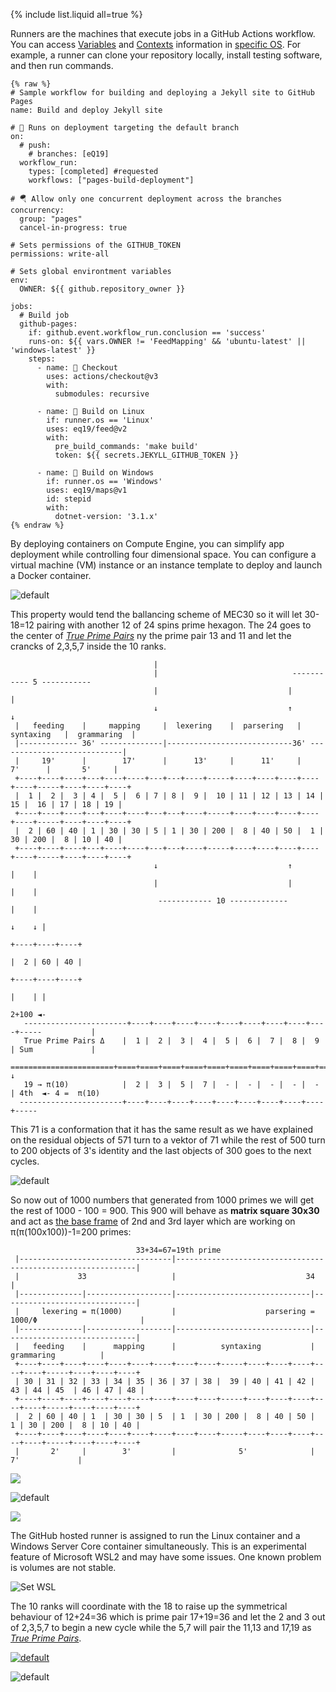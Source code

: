{% include list.liquid all=true %}

Runners are the machines that execute jobs in a GitHub Actions workflow. You can access [Variables](https://docs.github.com/en/actions/learn-github-actions/variables#default-environment-variables) and [Contexts](https://docs.github.com/en/actions/learn-github-actions/contexts#github-context) information in [specific OS](https://stackoverflow.com/a/57948488/4058484). For example, a runner can clone your repository locally, install testing software, and then run commands.

```
{% raw %}
# Sample workflow for building and deploying a Jekyll site to GitHub Pages
name: Build and deploy Jekyll site

# 💎 Runs on deployment targeting the default branch
on:
  # push:
    # branches: [eQ19]
  workflow_run:
    types: [completed] #requested
    workflows: ["pages-build-deployment"]

# 🪂 Allow only one concurrent deployment across the branches
concurrency:
  group: "pages"
  cancel-in-progress: true
  
# Sets permissions of the GITHUB_TOKEN
permissions: write-all

# Sets global environtment variables
env:
  OWNER: ${{ github.repository_owner }}

jobs:
  # Build job
  github-pages:
    if: github.event.workflow_run.conclusion == 'success'
    runs-on: ${{ vars.OWNER != 'FeedMapping' && 'ubuntu-latest' || 'windows-latest' }}
    steps:
      - name: 📂 Checkout
        uses: actions/checkout@v3
        with:
          submodules: recursive
 
      - name: 💎 Build on Linux
        if: runner.os == 'Linux'
        uses: eq19/feed@v2
        with:
          pre_build_commands: 'make build'
          token: ${{ secrets.JEKYLL_GITHUB_TOKEN }}

      - name: 💎 Build on Windows
        if: runner.os == 'Windows'
        uses: eq19/maps@v1
        id: stepid
        with:
          dotnet-version: '3.1.x'
{% endraw %}
```

By deploying containers on Compute Engine, you can simplify app deployment while controlling four dimensional space. You can configure a virtual machine (VM) instance or an instance template to deploy and launch a Docker container.

![default](https://user-images.githubusercontent.com/8466209/245677838-a0fb916e-c1f2-468f-a73d-2d6acdefa529.png)

This property would tend the ballancing scheme of MEC30 so it will let 30-18=12 pairing with another 12 of 24 spins prime hexagon. The 24 goes to the center of _[True Prime Pairs](https://www.eq19.com/addition/file02.html#true-prime-pairs)_ ny the prime pair 13 and 11 and let the crancks of 2,3,5,7 inside the 10 ranks.

```
                                | 
                                |                              ----------- 5 -----------
                                |                             |                         |  
                                ↓                             ↑                         ↓
 |   feeding    |     mapping     |  lexering    |  parsering   |   syntaxing   |  grammaring  |
 |------------- 36' --------------|----------------------------36' ----------------------------|
 |     19'      |        17'      |      13'     |      11'     |       7'      |       5'     |
 +----+----+----+---+----+----+---+---+----+-----+----+----+----+----+----+-----+----+----+----+
 |  1 |  2 |  3 | 4 |  5 |  6 | 7 | 8 |  9 |  10 | 11 | 12 | 13 | 14 | 15 |  16 | 17 | 18 | 19 |
 +----+----+----+---+----+----+---+---+----+-----+----+----+----+----+----+-----+----+----+----+
 |  2 | 60 | 40 | 1 | 30 | 30 | 5 | 1 | 30 | 200 |  8 | 40 | 50 |  1 | 30 | 200 |  8 | 10 | 40 |
 +----+----+----+---+----+----+---+---+----+-----+----+----+----+----+----+-----+----+----+----+
                                ↓                             ↑                         |    |
                                |                             |                         |    |
                                 ------------ 10 -------------                          |    |
                                                                                        ↓    ↓ |
                                                                                +----+----+----+
                                                                                |  2 | 60 | 40 |
                                                                                +----+----+----+
                                                                                        |    | |
                                                                                     2+100 ◄- 
   -----------------------+----+----+----+----+----+----+----+----+----+-----           |
   True Prime Pairs Δ    |  1 |  2 |  3 |  4 |  5 |  6 |  7 |  8 |  9 | Sum             |
  =======================+====+====+====+====+====+====+====+====+====+=====            ↓
   19 → π(10)            |  2 |  3 |  5 |  7 |  - |  - |  - |  - |  - | 4th  ◄- 4 =  π(10)
  -----------------------+----+----+----+----+----+----+----+----+----+-----
```

This 71 is a conformation that it has the same result as we have explained on the residual objects of 571 turn to a vektor of 71 while the rest of 500 turn to 200 objects of 3's identity and the last objects of 300 goes to the next cycles.

![default](https://user-images.githubusercontent.com/36441664/105903095-0e64bd80-6052-11eb-83ed-10190be497c5.png)

So now out of 1000 numbers that generated from 1000 primes we will get the rest of 1000 - 100 = 900. This 900 will behave as **matrix square 30x30** and act as [the base frame](https://gist.github.com/eq19/0ce5848f7ad62dc46dedfaa430069857#true-prime-pairs) of 2nd and 3rd layer which are working on π(π(100x100))-1=200 primes:

```liquid
                            33+34=67=19th prime
 |----------------------------------|-------------------------------------------------------------|
 |             33                   |                             34                              |
 |--------------|-------------------|------------------------------|------------------------------|
 |     lexering = π(1000)           |                    parsering = 1000/Φ                       |
 |--------------|-------------------|------------------------------|------------------------------|
 |   feeding    |      mapping      |          syntaxing           |          grammaring          |
 +----+----+----+----+----+----+----+----+----+-----+----+----+----+----+----+-----+----+----+----+
 | 30 | 31 | 32 | 33 | 34 | 35 | 36 | 37 | 38 |  39 | 40 | 41 | 42 | 43 | 44 | 45  | 46 | 47 | 48 |
 +----+----+----+----+----+----+----+----+----+-----+----+----+----+----+----+-----+----+----+----+
 |  2 | 60 | 40 | 1  | 30 | 30 | 5  | 1  | 30 | 200 |  8 | 40 | 50 |  1 | 30 | 200 |  8 | 10 | 40 |
 +----+----+----+----+----+----+----+----+----+-----+----+----+----+----+----+-----+----+----+----+
 |       2'     |        3'         |              5'              |               7'             | 
```

![](https://user-images.githubusercontent.com/8466209/222020262-cffc624a-b92c-4137-b76a-5423df7fc5ad.png)

![default](https://user-images.githubusercontent.com/8466209/205431468-6777265f-63a8-42ea-b454-d45227478362.png)

![](https://user-images.githubusercontent.com/8466209/236091657-62397dbe-fb87-46a2-8676-f4903b6efd3f.png)

The GitHub hosted runner is assigned to run the Linux container and a Windows Server Core container simultaneously. This is an experimental feature of Microsoft WSL2 and may have some issues. One known problem is volumes are not stable.

![Set WSL](https://user-images.githubusercontent.com/8466209/226080396-235a1645-8a58-49c4-9754-8bac362a72fa.png)

The 10 ranks will coordinate with the 18 to raise up the symmetrical behaviour of 12+24=36 which is prime pair 17+19=36 and let the 2 and 3 out of 2,3,5,7 to begin a new cycle while the 5,7 will pair the 11,13 and 17,19 as _[True Prime Pairs](https://www.eq19.com/addition/file02.html#true-prime-pairs)_.

[![default](https://user-images.githubusercontent.com/8466209/244139208-378b2229-c3e8-4f1f-8829-dee6687348fb.png)](https://commons.wikimedia.org/wiki/File:RiemannZeta_Zeros.svg)

![default](https://user-images.githubusercontent.com/8466209/202854712-3a6ef332-ae62-4af2-87d2-c8e4b1dd1c37.png)
